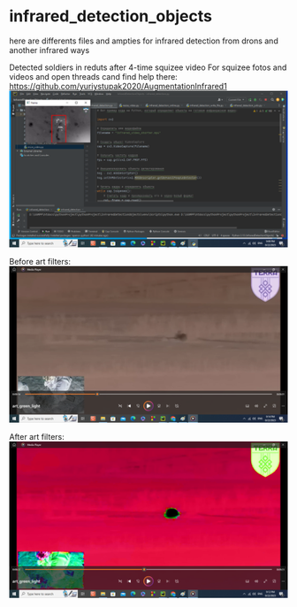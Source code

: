# infrared_detection_objects
here are differents files and ampties for infrared detection from drons and another infrared ways

Detected soldiers in reduts after 4-time squizee video
For squizee fotos and videos and open threads cand find help there: https://github.com/yuriystupak2020/AugmentationInfrared1
![](infrared_soldiers.png)

Before art filters:
![](https://github.com/yuriystupak2020/infrared_detection_objects/blob/main/befor_art_filter.png)

After art filters:
![](art_filter1.png)


